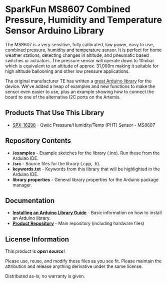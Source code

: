 # SparkFun MS8607 Combined Pressure, Humidity and Temperature Sensor Arduino Library

The MS8607 is a very sensitive, fully calibrated, low power, easy to use, combined pressure, humidity and temperature sensor.
It is perfect for home weather stations, detecting changes in altitude, and pneumatic based switches or actuators.
The pressure sensor will operate down to 10mbar which is equivalent to an altitude of approx. 31,000m making it suitable for high altitude ballooning
and other low pressure applications.

The original manufacturer TE has written a [great Arduino library](https://github.com/TEConnectivity/MS8607_Arduino_Library) for the device.
We've added a heap of examples and new functions to make the sensor even easier to use, plus an example showing how to connect the board to one of the
alternative I2C ports on the Artemis.

## Products That Use This Library

- [SPX-16298](https://www.sparkfun.com/products/16298) - Qwiic Pressure/Humidity/Temp (PHT) Sensor - MS8607

## Repository Contents

- **/examples** - Example sketches for the library (.ino). Run these from the Arduino IDE.
- **/src** - Source files for the library (.cpp, .h).
- **keywords.txt** - Keywords from this library that will be highlighted in the Arduino IDE.
- **library.properties** - General library properties for the Arduino package manager.

## Documentation

- **[Installing an Arduino Library Guide](https://learn.sparkfun.com/tutorials/installing-an-arduino-library)** - Basic information on how to install an Arduino library.
- **[Product Repository](https://github.com/sparkfun/Qwiic_PHT_MS8607)** - Main repository (including hardware files)

## License Information

This product is _**open source**_!

Please use, reuse, and modify these files as you see fit.
Please maintain the attribution and release anything derivative under the same license.

Distributed as-is; no warranty is given.
